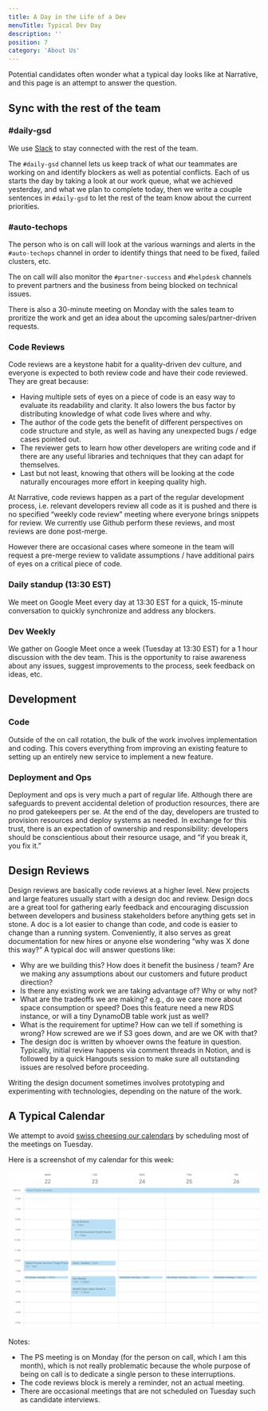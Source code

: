 ```yaml
---
title: A Day in the Life of a Dev
menuTitle: Typical Dev Day
description: ''
position: 7
category: 'About Us'
---
```


Potential candidates often wonder what a typical day looks like at Narrative, and this page is an attempt to answer the
question.

## Sync with the rest of the team

### \#daily-gsd

We use [Slack](https://slack.com/) to stay connected with the rest of the team.

The `#daily-gsd` channel lets us keep track of what our teammates are working on and identify blockers as well as
potential conflicts.
Each of us starts the day by taking a look at our work queue, what we achieved yesterday, and what we plan to complete
today, then we write a couple sentences in `#daily-gsd` to let the rest of the team know about the current priorities.

### \#auto-techops

The person who is on call will look at the various warnings and alerts in the `#auto-techops` channel in order to
identify things that need to be fixed, failed clusters, etc.

The on call will also monitor the `#partner-success` and `#helpdesk` channels to prevent partners and the business from
being blocked on technical issues.

There is also a 30-minute meeting on Monday with the sales team to proritize the work and get an idea about the
upcoming sales/partner-driven requests.

### Code Reviews

Code reviews are a keystone habit for a quality-driven dev culture, and everyone is expected to both review code and
have their code reviewed. They are great because:

- Having multiple sets of eyes on a piece of code is an easy way to evaluate its readability and clarity. It also lowers
  the bus factor by distributing knowledge of what code lives where and why.
- The author of the code gets the benefit of different perspectives on code structure and style, as well as having any
  unexpected bugs / edge cases pointed out.
- The reviewer gets to learn how other developers are writing code and if there are any useful libraries and techniques
  that they can adapt for themselves.
- Last but not least, knowing that others will be looking at the code naturally encourages more effort in keeping
  quality high.

At Narrative, code reviews happen as a part of the regular development process, i.e. relevant developers review all code
as it is pushed and there is no specified “weekly code review” meeting where everyone brings snippets for review. We
currently use Github perform these reviews, and most reviews are done post-merge.

However there are occasional cases where someone in the team will request a pre-merge review to validate assumptions /
have additional pairs of eyes on a critical piece of code.

### Daily standup (13:30 EST)

We meet on Google Meet every day at 13:30 EST for a quick, 15-minute conversation to quickly synchronize and address
any blockers.

### Dev Weekly

We gather on Google Meet once a week (Tuesday at 13:30 EST) for a 1 hour discussion with the dev team. This is the
opportunity to raise awareness about any issues, suggest improvements to the process, seek feedback on ideas, etc.

## Development

### Code

Outside of the on call rotation, the bulk of the work involves implementation and coding. This covers everything
from improving an existing feature to setting up an entirely new service to implement a new feature.

### Deployment and Ops

Deployment and ops is very much a part of regular life. Although there are safeguards to prevent accidental deletion of
production resources, there are no prod gatekeepers per se. At the end of the day, developers are trusted to
provision resources and deploy systems as needed. In exchange for this trust, there is an expectation of ownership and
responsibility: developers should be conscientious about their resource usage, and “if you break it, you fix it.”

## Design Reviews

Design reviews are basically code reviews at a higher level. New projects and large features usually start with a design
doc and review. Design docs are a great tool for gathering early feedback and encouraging discussion between developers
and business stakeholders before anything gets set in stone. A doc is a lot easier to change than code, and code is
easier to change than a running system. Conveniently, it also serves as great documentation for new hires or anyone else
wondering “why was X done this way?” A typical doc will answer questions like:

- Why are we building this? How does it benefit the business / team? Are we making any assumptions about our customers
  and future product direction?
- Is there any existing work we are taking advantage of? Why or why not?
- What are the tradeoffs we are making? e.g., do we care more about space consumption or speed? Does this feature need a
  new RDS instance, or will a tiny DynamoDB table work just as well?
- What is the requirement for uptime? How can we tell if something is wrong? How screwed are we if S3 goes down, and are
  we OK with that?
- The design doc is written by whoever owns the feature in question. Typically, initial review happens via comment
  threads in Notion, and is followed by a quick Hangouts session to make sure all outstanding issues are resolved
  before proceeding.

Writing the design document sometimes involves prototyping and experimenting with technologies, depending on the nature
of the work.

## A Typical Calendar

We attempt to
avoid [swiss cheesing our calendars](https://thinkingthrough.substack.com/p/stop-swiss-cheesing-your-calendar)
by scheduling most of the meetings on Tuesday.

Here is a screenshot of my calendar for this week:

<img src="/typical-calendar.png" alt="typical calendar"/>

Notes:

- The PS meeting is on Monday (for the person on call, which I am this month), which is not really problematic
  because the whole purpose of being on call is to dedicate a single person to these interruptions.
- The code reviews block is merely a reminder, not an actual meeting.
- There are occasional meetings that are not scheduled on Tuesday such as candidate interviews.
